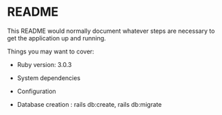# README

This README would normally document whatever steps are necessary to get the
application up and running.

Things you may want to cover:

* Ruby version: 3.0.3

* System dependencies

* Configuration

* Database creation : rails db:create,  rails db:migrate


